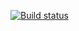 [![Build status](https://ci.appveyor.com/api/projects/status/github/qtwebkit/conan-generate-requirements?svg=true)](https://ci.appveyor.com/project/annulen/conan-generate-requirements)
